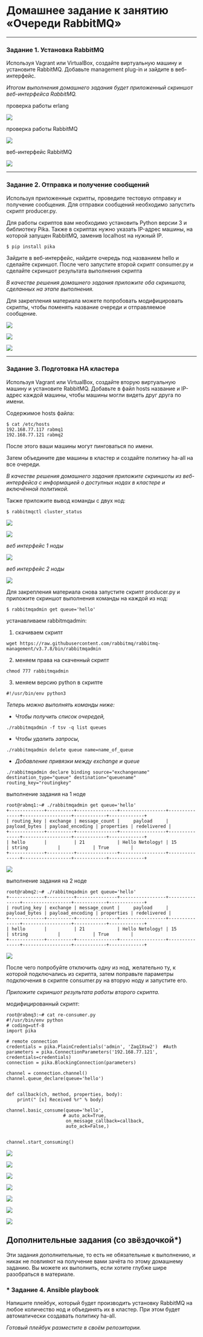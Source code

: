 # Домашнее задание к занятию  «Очереди RabbitMQ»

<!--

### Инструкция по выполнению домашнего задания

1. Сделайте fork [репозитория c шаблоном решения](https://github.com/netology-code/sys-pattern-homework) к себе в Github и переименуйте его по названию или номеру занятия, например, https://github.com/имя-вашего-репозитория/gitlab-hw или https://github.com/имя-вашего-репозитория/8-03-hw).
2. Выполните клонирование этого репозитория к себе на ПК с помощью команды `git clone`.
3. Выполните домашнее задание и заполните у себя локально этот файл README.md:
   - впишите вверху название занятия и ваши фамилию и имя;
   - в каждом задании добавьте решение в требуемом виде: текст/код/скриншоты/ссылка;
   - для корректного добавления скриншотов воспользуйтесь инструкцией [«Как вставить скриншот в шаблон с решением»](https://github.com/netology-code/sys-pattern-homework/blob/main/screen-instruction.md);
   - при оформлении используйте возможности языка разметки md. Коротко об этом можно посмотреть в [инструкции по MarkDown](https://github.com/netology-code/sys-pattern-homework/blob/main/md-instruction.md).
4. После завершения работы над домашним заданием сделайте коммит (`git commit -m "comment"`) и отправьте его на Github (`git push origin`).
5. Для проверки домашнего задания преподавателем в личном кабинете прикрепите и отправьте ссылку на решение в виде md-файла в вашем Github.
6. Любые вопросы задавайте в чате учебной группы и/или в разделе «Вопросы по заданию» в личном кабинете.

Желаем успехов в выполнении домашнего задания.

-->

---

### Задание 1. Установка RabbitMQ

Используя Vagrant или VirtualBox, создайте виртуальную машину и установите RabbitMQ.
Добавьте management plug-in и зайдите в веб-интерфейс.

*Итогом выполнения домашнего задания будет приложенный скриншот веб-интерфейса RabbitMQ.*

проверка работы erlang

![](./images/rabmq/rabmq_01.png)

проверка работы RabbitMQ

![](./images/rabmq/rabmq_02.png)

веб-интерфейс RabbitMQ

![](./images/rabmq/rabmq_03.png)


---

### Задание 2. Отправка и получение сообщений

Используя приложенные скрипты, проведите тестовую отправку и получение сообщения.
Для отправки сообщений необходимо запустить скрипт producer.py.

Для работы скриптов вам необходимо установить Python версии 3 и библиотеку Pika.
Также в скриптах нужно указать IP-адрес машины, на которой запущен RabbitMQ, заменив localhost на нужный IP.

```shell script
$ pip install pika
```

Зайдите в веб-интерфейс, найдите очередь под названием hello и сделайте скриншот.
После чего запустите второй скрипт consumer.py и сделайте скриншот результата выполнения скрипта

*В качестве решения домашнего задания приложите оба скриншота, сделанных на этапе выполнения.*

Для закрепления материала можете попробовать модифицировать скрипты, чтобы поменять название очереди и отправляемое сообщение.

![](./images/rabmq/rabmq_04.png)

![](./images/rabmq/rabmq_05.png)

![](./images/rabmq/rabmq_06.png)

---

### Задание 3. Подготовка HA кластера

Используя Vagrant или VirtualBox, создайте вторую виртуальную машину и установите RabbitMQ.
Добавьте в файл hosts название и IP-адрес каждой машины, чтобы машины могли видеть друг друга по имени.

 Cодержимое hosts файла:
```shell script
$ cat /etc/hosts
192.168.77.117 rabmq1
192.168.77.121 rabmq2
```

После этого ваши машины могут пинговаться по имени.

Затем объедините две машины в кластер и создайте политику ha-all на все очереди.

*В качестве решения домашнего задания приложите скриншоты из веб-интерфейса с информацией о доступных нодах в кластере и включённой политикой.*

Также приложите вывод команды с двух нод:

```shell script
$ rabbitmqctl cluster_status
```

![](./images/rabmq/rabmq_07.png)

![](./images/rabmq/rabmq_08.png)

_веб интерфейс 1 ноды_

![](./images/rabmq/rabmq_09.png)

_веб интерфейс 2 ноды_

![](./images/rabmq/rabmq_10.png)

Для закрепления материала снова запустите скрипт producer.py и приложите скриншот выполнения команды на каждой из нод:

```shell script
$ rabbitmqadmin get queue='hello'
```

устанавливаем rabbitmqadmin:

1. скачиваем скрипт

```
wget https://raw.githubusercontent.com/rabbitmq/rabbitmq-management/v3.7.8/bin/rabbitmqadmin
```

2. меняем права на скаченный скрипт

```
chmod 777 rabbitmqadmin
```

3. меняем версию python в скрипте

```
#!/usr/bin/env python3
```

_Теперь можно выполнять команды ниже:_

  - _Чтобы получить список очередей,_

```
./rabbitmqadmin -f tsv -q list queues
```

  - _Чтобы удалить запросы,_

```
./rabbitmqadmin delete queue name=name_of_queue
```

  - _Добавление привязки между exchange и queue_

```
./rabbitmqadmin declare binding source="exchangename" destination_type="queue" destination="queuename" routing_key="routingkey"
```

выполнение задания на 1 ноде

```
root@rabmq1:~# ./rabbitmqadmin get queue='hello'
+-------------+----------+---------------+-----------------+---------------+------------------+------------+-------------+
| routing_key | exchange | message_count |     payload     | payload_bytes | payload_encoding | properties | redelivered |
+-------------+----------+---------------+-----------------+---------------+------------------+------------+-------------+
| hello       |          | 21            | Hello Netology! | 15            | string           |            | True        |
+-------------+----------+---------------+-----------------+---------------+------------------+------------+-------------+
```

![](./images/rabmq/rabmq_17.png)

выполнение задания на 2 ноде

```
root@rabmq2:~# ./rabbitmqadmin get queue='hello'
+-------------+----------+---------------+-----------------+---------------+------------------+------------+-------------+
| routing_key | exchange | message_count |     payload     | payload_bytes | payload_encoding | properties | redelivered |
+-------------+----------+---------------+-----------------+---------------+------------------+------------+-------------+
| hello       |          | 21            | Hello Netology! | 15            | string           |            | True        |
+-------------+----------+---------------+-----------------+---------------+------------------+------------+-------------+
```

![](./images/rabmq/rabmq_18.png)

После чего попробуйте отключить одну из нод, желательно ту, к которой подключались из скрипта, затем поправьте параметры подключения в скрипте consumer.py на вторую ноду и запустите его.

*Приложите скриншот результата работы второго скрипта.*

модифицированный скрипт:

```
root@rabmq3:~# cat re-consumer.py
#!/usr/bin/env python
# coding=utf-8
import pika

# remote connection
credentials = pika.PlainCredentials('admin', 'Zaq1Xsw2')  #Auth
parameters = pika.ConnectionParameters('192.168.77.121', credentials=credentials)
connection = pika.BlockingConnection(parameters)

channel = connection.channel()
channel.queue_declare(queue='hello')


def callback(ch, method, properties, body):
    print(" [x] Received %r" % body)

channel.basic_consume(queue='hello',
                     # auto_ack=True,
                      on_message_callback=callback,
                      auto_ack=False,)


channel.start_consuming()

```

![](./images/rabmq/rabmq_19.png)



![](./images/rabmq/rabmq_16.png)

![](./images/rabmq/rabmq_15.png)

![](./images/rabmq/rabmq_11.png)

![](./images/rabmq/rabmq_12.png)

![](./images/rabmq/rabmq_13.png)

![](./images/rabmq/rabmq_14.png)




## Дополнительные задания (со звёздочкой*)
Эти задания дополнительные, то есть не обязательные к выполнению, и никак не повлияют на получение вами зачёта по этому домашнему заданию. Вы можете их выполнить, если хотите глубже шире разобраться в материале.

### * Задание 4. Ansible playbook

Напишите плейбук, который будет производить установку RabbitMQ на любое количество нод и объединять их в кластер.
При этом будет автоматически создавать политику ha-all.

*Готовый плейбук разместите в своём репозитории.*

